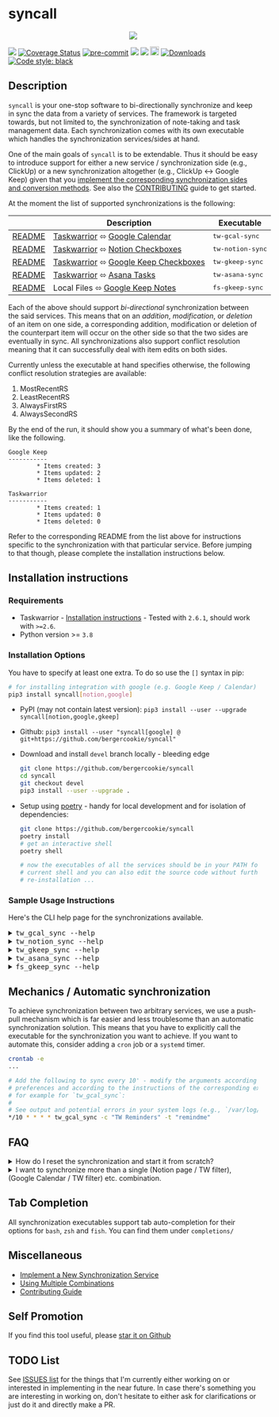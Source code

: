 # syncall

<p align="center">
  <img src="https://raw.githubusercontent.com/bergercookie/syncall/master/misc/meme.png"/>
</p>

<a href="https://github.com/bergercookie/syncall/actions" alt="master">
<img src="https://github.com/bergercookie/syncall/actions/workflows/ci.yml/badge.svg?branch=master" /></a>
<a href='https://coveralls.io/github/bergercookie/syncall?branch=master'>
<img src='https://coveralls.io/repos/github/bergercookie/syncall/badge.svg?branch=master' alt='Coverage Status' /></a>
<a href="https://github.com/pre-commit/pre-commit">
<img src="https://img.shields.io/badge/pre--commit-enabled-brightgreen?logo=pre-commit&logoColor=white" alt="pre-commit"></a>
<a href="https://github.com/bergercookie/syncall/blob/master/LICENSE" alt="LICENSE">
<img src="https://img.shields.io/github/license/bergercookie/syncall.svg" /></a>
<a href="https://pypi.org/project/syncall" alt="PyPI">
<img src="https://img.shields.io/pypi/pyversions/syncall.svg" /></a>
<a href="https://badge.fury.io/py/syncall">
<img src="https://badge.fury.io/py/syncall.svg" alt="PyPI version" height="18"></a>
<a href="https://pepy.tech/project/syncall">
<img alt="Downloads" src="https://pepy.tech/badge/syncall"></a>
<a href="https://github.com/psf/black">
<img alt="Code style: black" src="https://img.shields.io/badge/code%20style-black-000000.svg"></a>

## Description

`syncall` is your one-stop software to bi-directionally synchronize and keep in
sync the data from a variety of services. The framework is targeted towards, but
not limited to, the synchronization of note-taking and task management data.
Each synchronization comes with its own executable which handles the
synchronization services/sides at hand.

One of the main goals of `syncall` is to be extendable. Thus it should be easy
to introduce support for either a new service / synchronization side (e.g.,
ClickUp) or a new synchronization altogether (e.g., ClickUp <-> Google Keep)
given that you [implement the corresponding synchronization
sides and conversion methods](implement-a-new-synchronization.md). See also the
[CONTRIBUTING](CONTRIBUTING.md) guide to get started.

At the moment the list of supported synchronizations is the following:

<table style="undefined;table-layout: fixed; width: 823px">
<thead>
  <tr>
    <th></th>
    <th>Description</th>
    <th>Executable</th>
  </tr>
</thead>
<tbody>
  <tr>
    <td><a href="https://github.com/bergercookie/syncall/blob/master/readme-tw-gcal.md">README</a></td>
    <td> <a href="https://taskwarrior.org/">Taskwarrior</a> ⬄ <a href="https://calendar.google.com/">Google Calendar</a></td>
    <td><tt>tw-gcal-sync</tt></td>
  </tr>
  <tr>
    <td><a href="https://github.com/bergercookie/syncall/blob/master/readme-tw-notion.md">README</a></td>
    <td> <a href="https://taskwarrior.org/">Taskwarrior</a> ⬄ <a href="https://notion.so">Notion Checkboxes</a></td>
    <td><tt>tw-notion-sync</tt></td>
  </tr>
  <tr>
    <td><a href="https://github.com/bergercookie/syncall/blob/master/readme-tw-gkeep.md">README</a></td>
    <td> <a href="https://taskwarrior.org/">Taskwarrior</a> ⬄ <a href="https://www.google.com/keep/">Google Keep Checkboxes</a></td>
    <td><tt>tw-gkeep-sync</tt></td>
  </tr>
  <tr>
    <td><a href="https://github.com/bergercookie/syncall/blob/master/readme-tw-asana.md">README</a></td>
    <td> <a href="https://taskwarrior.org/">Taskwarrior</a> ⬄ <a href="https://www.asana.com">Asana Tasks</a></td>
    <td><tt>tw-asana-sync</tt></td>
  </tr>
  <tr>
    <td><a href="https://github.com/bergercookie/syncall/blob/master/readme-fs-gkeep.md">README</a></td>
    <td>  Local Files ⬄  <a href="https://www.google.com/keep/">Google Keep Notes</a></td>
    <td><tt>fs-gkeep-sync</tt></td>
  </tr>
</tbody>
</table>

Each of the above should support _bi-directional_ synchronization between the
said services. This means that on an _addition_, _modification_, or _deletion_
of an item on one side, a corresponding addition, modification or deletion of
the counterpart item will occur on the other side so that the two sides are
eventually in sync. All synchronizations also support conflict resolution
meaning that it can successfully deal with item edits on both sides.

Currently unless the executable at hand specifies otherwise, the following
conflict resolution strategies are available:

<!-- START sniff-and-replace tw_gcal_sync --list-resolution-strategies START -->
<!-- OVERRIDES --no-collapsible --no-markdown OVERRIDES -->

1. MostRecentRS
2. LeastRecentRS
3. AlwaysFirstRS
4. AlwaysSecondRS

<!-- END sniff-and-replace -->

By the end of the run, it should show you a summary of what's been done, like
the following.

```
Google Keep
-----------
        * Items created: 3
        * Items updated: 2
        * Items deleted: 1

Taskwarrior
-----------
        * Items created: 1
        * Items updated: 0
        * Items deleted: 0
```

Refer to the corresponding README from the list above for instructions specific
to the synchronization with that particular service. Before jumping to that
though, please complete the installation instructions below.

## Installation instructions

### Requirements

- Taskwarrior - [Installation instructions](https://taskwarrior.org/download/) -
  Tested with `2.6.1`, should work with `>=2.6`.
- Python version >= `3.8`

### Installation Options

You have to specify at least one extra. To do so use the `[]` syntax in pip:

```sh
# for installing integration with google (e.g. Google Keep / Calendar) and Notion
pip3 install syncall[notion,google]
```

- PyPI (may not contain latest version): `pip3 install --user --upgrade syncall[notion,google,gkeep]`
- Github: `pip3 install --user "syncall[google] @ git+https://github.com/bergercookie/syncall"`
- Download and install `devel` branch locally - bleeding edge

  ```sh
  git clone https://github.com/bergercookie/syncall
  cd syncall
  git checkout devel
  pip3 install --user --upgrade .
  ```

- Setup using [poetry](https://python-poetry.org/) - handy for local
  development and for isolation of dependencies:

  ```sh
  git clone https://github.com/bergercookie/syncall
  poetry install
  # get an interactive shell
  poetry shell

  # now the executables of all the services should be in your PATH for the
  # current shell and you can also edit the source code without further
  # re-installation ...
  ```

### Sample Usage Instructions

Here's the CLI help page for the synchronizations available.

<!-- START sniff-and-replace tw_gcal_sync --help START -->

<details>
 <summary><tt>tw_gcal_sync --help</tt></summary>

```
Usage: tw_gcal_sync [OPTIONS]

  Synchronize calendars from your Google Calendar with filters from
  Taskwarrior.

  The list of TW tasks is determined by a combination of TW tags and a TW
  project while the calendar in GCal should be provided by their name. if it
  doesn't exist it will be crated

Options:
  -c, --gcal-calendar TEXT        Name of the Google Calendar to synchronize
                                  (will be created if not there)
  --google-secret FILE            Override the client secret used for the
                                  communication with the Google APIs
  --oauth-port INTEGER            Port to use for OAuth Authentication with
                                  Google Applications
  -t, --taskwarrior-tags TEXT     Taskwarrior tags to synchronize
  -p, --tw-project TEXT           Taskwarrior project to synchronize
  --list-combinations             List the available named TW<->Google
                                  Calendar combinations
  --list-resolution-strategies    List all the available resolution strategies
                                  and exit
  -r, --resolution-strategy [MostRecentRS|LeastRecentRS|AlwaysFirstRS|AlwaysSecondRS]
                                  Resolution strategy to use during conflicts
  -b, --combination TEXT          Name of an already saved TW<->Google
                                  Calendar combination
  -s, --save-as TEXT              Save the given TW<->Google Calendar filters
                                  combination using a specified custom name.
  --prefer-scheduled-date         Prefer using the "scheduled" date field
                                  instead of the "due" date if the former is
                                  available
  --default-event-duration-mins INTEGER
                                  The default duration of an event that is to
                                  be created on Google Calendar [in minutes]
  -v, --verbose
  --version                       Show the version and exit.
  --help                          Show this message and exit.

```

</details>

<!-- END sniff-and-replace -->
<!-- START sniff-and-replace tw_notion_sync --help START -->

<details>
 <summary><tt>tw_notion_sync --help</tt></summary>

```
Usage: tw_notion_sync [OPTIONS]

  Synchronise filters of TW tasks with the to_do items of Notion pages

  The list of TW tasks is determined by a combination of TW tags and TW
  project while the notion pages should be provided by their URLs.

Options:
  -n, --notion-page TEXT          Page ID of the Notion page to synchronize
  --token, --token-pass-path TEXT
                                  Path in the UNIX password manager to fetch
  -t, --taskwarrior-tags TEXT     Taskwarrior tags to synchronize
  -p, --tw-project TEXT           Taskwarrior project to synchronize
  -r, --resolution-strategy [MostRecentRS|LeastRecentRS|AlwaysFirstRS|AlwaysSecondRS]
                                  Resolution strategy to use during conflicts
  -b, --combination TEXT          Name of an already saved TW<->Notion
                                  combination
  --list-combinations             List the available named TW<->Notion
                                  combinations
  -s, --save-as TEXT              Save the given TW<->Notion filters
                                  combination using a specified custom name.
  -v, --verbose
  --version                       Show the version and exit.
  --help                          Show this message and exit.

```

</details>

<!-- END sniff-and-replace -->
<!-- START sniff-and-replace tw_gkeep_sync --help START -->

<details>
 <summary><tt>tw_gkeep_sync --help</tt></summary>

```
Usage: tw_gkeep_sync [OPTIONS]

  Synchronize Notes from your Google Keep with filters from Taskwarrior.

  The list of TW tasks is determined by a combination of TW tags and a TW
  project while the note in GKeep should be specified using their full name.
  if it doesn't exist it will be created.

  This service will create TaskWarrior tasks with the specified filter for
  each one of the checkboxed items in the specified Google Keep note and will
  create Google Keep items for each one of the tasks in the Taskwarrior
  filter. You have to first "Show checkboxes" in the Google Keep Note in order
  to use it with this service.

Options:
  -k, --gkeep-note TEXT           Full title of the Google Keep Note to
                                  synchronize - Make sure you enable the
                                  checkboxes
  --user, --user-pass-path TEXT   Path in the UNIX password manager to fetch
                                  the Google username from
  --passwd, --passwd-pass-path TEXT
                                  Path in the UNIX password manager to fetch
                                  the Google password from
  --token, --token-pass-path TEXT
                                  Path in the UNIX password manager to fetch
                                  the google keep token from
  -t, --taskwarrior-tags TEXT     Taskwarrior tags to synchronize
  -p, --tw-project TEXT           Taskwarrior project to synchronize
  --list-combinations             List the available named TW<->Google Keep
                                  combinations
  -r, --resolution-strategy [MostRecentRS|LeastRecentRS|AlwaysFirstRS|AlwaysSecondRS]
                                  Resolution strategy to use during conflicts
  -b, --combination TEXT          Name of an already saved TW<->Google Keep
                                  combination
  -s, --save-as TEXT              Save the given TW<->Google Keep filters
                                  combination using a specified custom name.
  -v, --verbose
  --version                       Show the version and exit.
  --help                          Show this message and exit.

```

</details>

<!-- END sniff-and-replace -->
<!-- START sniff-and-replace tw_asana_sync --help START -->

<details>
 <summary><tt>tw_asana_sync --help</tt></summary>

```
Usage: tw_asana_sync [OPTIONS]

Options:
  --token, --token-pass-path TEXT
                                  Path in the UNIX password manager to fetch
  -w, --asana-workspace-gid TEXT  Asana workspace GID used to filter tasks
  -W, --asana-workspace-name TEXT
                                  Asana workspace name used to filter tasks
  --list-asana-workspaces         List the available Asana workspaces
  -t, --taskwarrior-tags TEXT     Taskwarrior tags to synchronize
  -p, --tw-project TEXT           Taskwarrior project to synchronize
  -r, --resolution-strategy [MostRecentRS|LeastRecentRS|AlwaysFirstRS|AlwaysSecondRS]
                                  Resolution strategy to use during conflicts
  -b, --combination TEXT          Name of an already saved TW<->Asana
                                  combination
  --list-combinations             List the available named TW<->Asana
                                  combinations
  -s, --save-as TEXT              Save the given TW<->Asana filters
                                  combination using a specified custom name.
  -v, --verbose
  --version                       Show the version and exit.
  --help                          Show this message and exit.

```

</details>

<!-- END sniff-and-replace -->
<!-- START sniff-and-replace fs_gkeep_sync --help START -->

<details>
 <summary><tt>fs_gkeep_sync --help</tt></summary>

```
Usage: fs_gkeep_sync [OPTIONS]

  Synchronize Notes from your Google Keep with text files in a directory on
  your filesystem.

  You can only synchronize a subset of your Google Keep notes based on a set
  of provided labels and you can specify where to create the files by
  specifying the path to a local directory. If you don't specify Google Keep
  Labels it will synchronize all your Google Keep notes.

  For each Google Keep Note, fs_gkeep_sync will create a corresponding file
  under the specified root directory with a matching name. Any addition,
  deletion and modification of the files on the filesystem will result in the
  corresponding addition, deletion and modification of the corresponding
  Google Keep item. The same holds the other way around.

Options:
  -k, --gkeep-labels TEXT         Google Keep labels whose notes to
                                  synchronize
  -i, --gkeep-ignore-labels TEXT  Google Keep labels whose notes will be
                                  explicitly ignored
  --user, --user-pass-path TEXT   Path in the UNIX password manager to fetch
                                  the Google username from
  --passwd, --passwd-pass-path TEXT
                                  Path in the UNIX password manager to fetch
                                  the Google password from
  --token, --token-pass-path TEXT
                                  Path in the UNIX password manager to fetch
                                  the google keep token from
  --ext, --filename-extension TEXT
                                  Use this extension for locally created files
  --fs, --fs-root TEXT            Directory to consider as root for
                                  synchronization operations
  --list-combinations             List the available named Filesystem<->Google
                                  Keep combinations
  -r, --resolution-strategy [MostRecentRS|LeastRecentRS|AlwaysFirstRS|AlwaysSecondRS]
                                  Resolution strategy to use during conflicts
  -b, --combination TEXT          Name of an already saved Filesystem<->Google
                                  Keep combination
  -s, --save-as TEXT              Save the given Filesystem<->Google Keep
                                  filters combination using a specified custom
                                  name.
  -v, --verbose
  --version                       Show the version and exit.
  --help                          Show this message and exit.

```

</details>

<!-- END sniff-and-replace -->

## Mechanics / Automatic synchronization

To achieve synchronization between two arbitrary services, we use a push-pull
mechanism which is far easier and less troublesome than an automatic
synchronization solution. This means that you have to explicitly call the
executable for the synchronization you want to achieve. If you want to automate
this, consider adding a `cron` job or a `systemd` timer.

```sh
crontab -e
...

# Add the following to sync every 10' - modify the arguments according to your
# preferences and according to the instructions of the corresponding executable
# for example for `tw_gcal_sync`:
#
# See output and potential errors in your system logs (e.g., `/var/log/syslog`)
*/10 * * * * tw_gcal_sync -c "TW Reminders" -t "remindme"
```

## FAQ

<details>
  <summary>How do I reset the synchronization and start it from scratch?</summary>

1. Remove the combination file that corresponds to your synchronization. For
   example, if you're executing synchronization of `Google Keep` with
   `Taskwarrior`, like the following, your combination name is
   `testnote__None__test_tag`.

   ```sh
   tw_gkeep_sync -t test_tag -k "testnote"
   ```

   The executable also mentions the combination name at the end of the run.

   ```
   ...
   14:00:03.41 | INFO      | Flushing data to remote Google Keep...
   14:00:04.32 | SUCCESS   | Sync completed successfully. You can now use the -b/--combination option to refer to this particular combination

     tw_gkeep_sync --combination testnote__None__test_tag
   ```

   For this combination, on Linux, remove
   `~/.config/syncall/testnote__None__test_tag.yaml`.

1. Remove the section for your combination in the `<sideA_sideB_configs.yaml>`
   configuration file under the `~/.config/syncall/` directory.

   This section will have the same name as the combination file deleted in the
   earlier step and will look like this:

   ```yaml
   ---
   testnote__None__test_tag:
     gkeep_note: testnote
     tw_project: null
     tw_tags: !!python/tuple
       - test_tag
   ```

1. Remove the items of one of the sides. Keep e.g. the items from the Google Keep
   note and delete the tasks of the tag/project you are using for
   synchronization.
1. Rerun synchronization from scratch to populate the one side with the items of
   the other side.

</details>

<details>
  <summary>I want to synchronize more than a single (Notion page / TW filter),  (Google Calendar / TW filter) etc. combination.</summary>

See <a
href="https://github.com/bergercookie/syncall/blob/master/combinations.md">combinations.md</a>.

</details>

## Tab Completion

All synchronization executables support tab auto-completion for their options
for `bash`, `zsh` and `fish`. You can find them under `completions/`

## Miscellaneous

- [Implement a New Synchronization Service](implement-a-new-synchronization.md)
- [Using Multiple Combinations](combinations.md)
- [Contributing Guide](CONTRIBUTING.md)

## Self Promotion

If you find this tool useful, please [star it on
Github](https://github.com/bergercookie/syncall)

## TODO List

See [ISSUES list](https://github.com/bergercookie/syncall/issues) for
the things that I'm currently either working on or interested in implementing in
the near future. In case there's something you are interesting in working on,
don't hesitate to either ask for clarifications or just do it and directly make
a PR.
